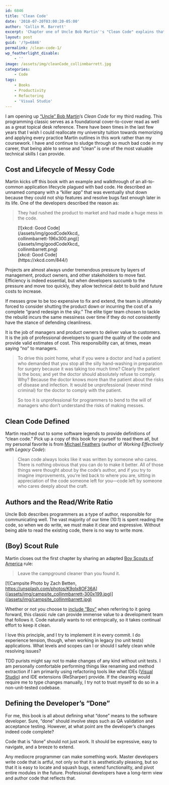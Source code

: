 ```yaml
---
id: 6846
title: 'Clean Code'
date: '2018-07-20T03:00:20-05:00'
author: 'Collin M. Barrett'
excerpt: 'Chapter one of Uncle Bob Martin''s "Clean Code" explains that professional developers write clean, expressive, and artful code.'
layout: post
guid: '/?p=6846'
permalink: /clean-code-1/
wp_featherlight_disable:
    - ''
image: /assets/img/cleanCode_collinmbarrett.jpg
categories:
    - Code
tags:
    - Books
    - Productivity
    - Refactoring
    - 'Visual Studio'
---
```


I am opening up [“Uncle” Bob Martin](https://twitter.com/unclebobmartin)‘s *Clean Code* for my third reading. This programming classic serves as a foundational cover-to-cover read as well as a great topical desk reference. There have been times in the last few years that I wish I could reallocate my university tuition towards memorizing and applying every practice Martin outlines in this work rather than my coursework. I have and continue to sludge through so much bad code in my career, that being able to sense and “clean” is one of the most valuable technical skills I can provide.

## Cost and Lifecycle of Messy Code

Martin kicks off this book with an example and walkthrough of an all-to-common application lifecycle plagued with bad code. He described an unnamed company with a “killer app” that was eventually shut down because they could not ship features and resolve bugs fast enough later in its life. One of the developers described the reason as:

> They had rushed the product to market and had made a huge mess in the code.

<figure aria-describedby="caption-attachment-7062" class="wp-caption alignleft" id="attachment_7062" style="width: 196px">[![xkcd: Good Code](/assets/img/goodCodeXkcd_collinmbarrett-196x300.png)](/assets/img/goodCodeXkcd_collinmbarrett.png)<figcaption class="wp-caption-text" id="caption-attachment-7062">[xkcd: Good Code](https://xkcd.com/844/)</figcaption></figure>

Projects are almost always under tremendous pressure by layers of management, product owners, and other stakeholders to move fast. Efficiency is indeed essential, but when developers succumb to the pressure and move too quickly, they allow technical debt to build and future costs to increase.

If messes grow to be too expensive to fix and extend, the team is ultimately forced to consider shutting the product down or incurring the cost of a complete “grand redesign in the sky.” The elite tiger team chosen to tackle the rebuild incurs the same messiness over time if they do not consistently have the stance of defending cleanliness.

It is the job of managers and product owners to deliver value to customers. It is the job of professional developers to guard the quality of the code and provide valid estimates of cost. This responsibility can, at times, mean saying “no” to managers.

> To drive this point home, what if you were a doctor and had a patient who demanded that you stop all the silly hand-washing in preparation for surgery because it was taking too much time? Clearly the patient is the boss; and yet the doctor should absolutely refuse to comply. Why? Because the doctor knows more than the patient about the risks of disease and infection. It would be unprofessional (never mind criminal) for the doctor to comply with the patient.
> 
> So too it is unprofessional for programmers to bend to the will of managers who don’t understand the risks of making messes.

## Clean Code Defined

Martin reached out to some software legends to provide definitions of “clean code.” Pick up a copy of this book for yourself to read them all, but my personal favorite is from [Michael Feathers](https://michaelfeathers.silvrback.com/bio) (author of *Working Effectively with Legacy Code*):

> Clean code always looks like it was written by someone who cares. There is nothing obvious that you can do to make it better. All of those things were thought about by the code’s author, and if you try to imagine improvements, you’re led back to where you are, sitting in appreciation of the code someone left for you—code left by someone who cares deeply about the craft.

## Authors and the Read/Write Ratio

Uncle Bob describes programmers as a type of author, responsible for communicating well. The vast majority of our time (10:1) is spent reading the code, so when we do write, we must make it clear and expressive. Without being able to read the existing code, there is no way to write more.

## (Boy) Scout Rule

Martin closes out the first chapter by sharing an adapted [Boy Scouts of America](https://www.scouting.org/) rule:

> Leave the campground cleaner than you found it.

[![Campsite Photo by Zach Betten, https://unsplash.com/photos/K9olx8OF36A](/assets/img/campsite_collinmbarrett-300x199.jpg)](/assets/img/campsite_collinmbarrett.jpg)

Whether or not you choose to [include “Boy”](https://dev.to/ben/the-boy-scout-rule-is-now-the-scout-rule-420g) when referring to it going forward, this classic rule can provide immense value to a development team that follows it. Code naturally wants to rot entropically, so it takes continual effort to keep it clean.

I love this principle, and I try to implement it in every commit. I do experience tension, though, when working in legacy (no unit tests) applications. What levels and scopes can I or should I safely clean while resolving issues?

TDD purists might say not to make changes of any kind without unit tests. I am personally comfortable performing things like renaming and method extraction if I am primarily using refactoring tools like what IDEs ([Visual Studio](/tag/visual-studio/)) and IDE extensions (ReSharper) provide. If the cleaning would require me to type changes manually, I try not to trust myself to do so in a non-unit-tested codebase.

## Defining the Developer’s “Done”

For me, this book is all about defining what “done” means to the software developer. Sure, “done” should involve steps such as QA validation and acceptance testing. However, at what point are the developer’s changes indeed code complete?

Code that is “done” should not just work. It should be expressive, easy to navigate, and a breeze to extend.

Any mediocre programmer can make something work. Master developers write code that is artful, not only so that it is aesthetically pleasing, but so that it is easy to locate and squash bugs, extend functionality, and pivot entire modules in the future. Professional developers have a long-term view and author code that reflects that.